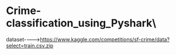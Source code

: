 # Crime-classification_using_Pyshark\

dataset---->https://www.kaggle.com/competitions/sf-crime/data?select=train.csv.zip
